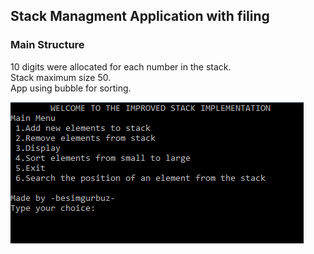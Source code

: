 ## Stack Managment Application with filing


### Main Structure
10 digits were allocated for each number in the stack. <br>
Stack maximum size 50. <br>
App using bubble for sorting. <br>

![Screenshot](screenshot.png) <br>

